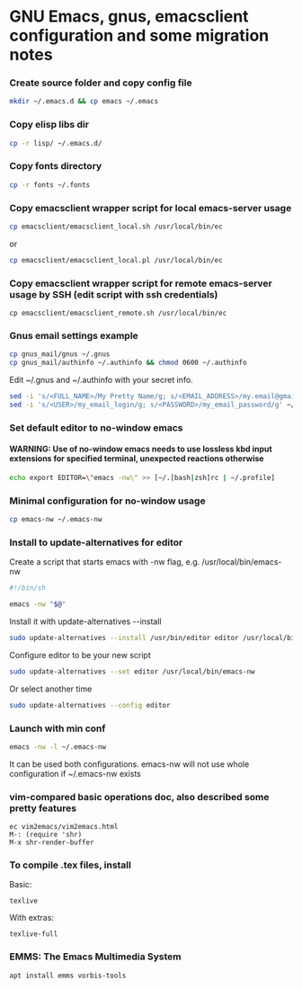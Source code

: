 # GNU Emacs, gnus, emacsclient configuration and some migration notes

### Create source folder and copy config file

``` bash
mkdir ~/.emacs.d && cp emacs ~/.emacs
```

### Copy elisp libs dir

``` bash
cp -r lisp/ ~/.emacs.d/
```

### Copy fonts directory

``` bash
cp -r fonts ~/.fonts
```

### Copy emacsclient wrapper script for local emacs-server usage

``` bash
cp emacsclient/emacsclient_local.sh /usr/local/bin/ec
```
or

``` bash
cp emacsclient/emacsclient_local.pl /usr/local/bin/ec
```

### Copy emacsclient wrapper script for remote emacs-server usage by SSH (edit script with ssh credentials)
```
cp emacsclient/emacsclient_remote.sh /usr/local/bin/ec
```

### Gnus email settings example

``` bash
cp gnus_mail/gnus ~/.gnus
cp gnus_mail/authinfo ~/.authinfo && chmod 0600 ~/.authinfo
```

Edit ~/.gnus and ~/.authinfo with your secret info.

``` bash
sed -i 's/<FULL_NAME>/My Pretty Name/g; s/<EMAIL_ADDRESS>/my.email@gmail.com/g' ~/.gnus
sed -i 's/<USER>/my_email_login/g; s/<PASSWORD>/my_email_password/g' ~/.authinfo
```

### Set default editor to no-window emacs

#### WARNING: Use of no-window emacs needs to use lossless kbd input extensions for specified terminal, unexpected reactions otherwise

```bash
echo export EDITOR=\"emacs -nw\" >> [~/.[bash|zsh]rc | ~/.profile]
```

### Minimal configuration for no-window usage
``` bash
cp emacs-nw ~/.emacs-nw
```

### Install to update-alternatives for editor

Create a script that starts emacs with -nw flag, e.g. /usr/local/bin/emacs-nw
``` bash
#!/bin/sh

emacs -nw "$@"
```

Install it with update-alternatives --install
``` bash
sudo update-alternatives --install /usr/bin/editor editor /usr/local/bin/emacs-nw 2
```

Configure editor to be your new script
``` bash
sudo update-alternatives --set editor /usr/local/bin/emacs-nw
```

Or select another time
``` bash
sudo update-alternatives --config editor
```

### Launch with min conf
``` bash
emacs -nw -l ~/.emacs-nw
```

It can be used both configurations. emacs-nw will not use whole configuration if ~/.emacs-nw exists

### vim-compared basic operations doc, also described some pretty features

```
ec vim2emacs/vim2emacs.html
M-: (require 'shr)
M-x shr-render-buffer
```

### To compile .tex files, install

Basic:
```
texlive
```

With extras:
```
texlive-full
```

### EMMS: The Emacs Multimedia System

``` bash
apt install emms vorbis-tools
```
